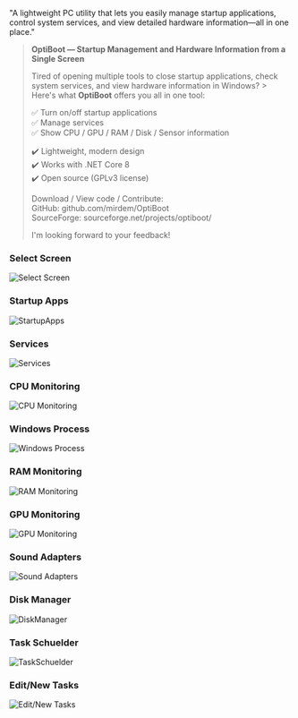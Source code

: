 "A lightweight PC utility that lets you easily manage startup applications, control system services, and view detailed hardware information—all in one place."

> **OptiBoot — Startup Management and Hardware Information from a Single Screen**
>
> Tired of opening multiple tools to close startup applications, check system services, and view hardware information in Windows? > Here's what **OptiBoot** offers you all in one tool:
>
> ✅ Turn on/off startup applications <br>
> ✅ Manage services <br>
> ✅ Show CPU / GPU / RAM / Disk / Sensor information <br>
>
> ✔️ Lightweight, modern design <br>
> ✔️ Works with .NET Core 8 <br>
> ✔️ Open source (GPLv3 license)
>
> Download / View code / Contribute: <br>
> GitHub: github.com/mirdem/OptiBoot <br>
> SourceForge: sourceforge.net/projects/optiboot/
>
> I'm looking forward to your feedback!



### Select Screen
![Select Screen](https://mirdem.wordpress.com/wp-content/uploads/2025/10/selectscreen.png)

### Startup Apps
![StartupApps](https://mirdem.wordpress.com/wp-content/uploads/2025/10/startupapps.png)

### Services
![Services](https://mirdem.wordpress.com/wp-content/uploads/2025/10/services.png)

### CPU Monitoring
![CPU Monitoring](https://mirdem.wordpress.com/wp-content/uploads/2025/10/cpu.png)

### Windows Process
![Windows Process](https://mirdem.wordpress.com/wp-content/uploads/2025/10/windowsprocess.png)

### RAM Monitoring
![RAM Monitoring](https://mirdem.wordpress.com/wp-content/uploads/2025/10/ram.png)

### GPU Monitoring
![GPU Monitoring](https://mirdem.wordpress.com/wp-content/uploads/2025/10/gpu.png)

### Sound Adapters
![Sound Adapters](https://mirdem.wordpress.com/wp-content/uploads/2025/10/soundadapters.png)

### Disk Manager
![DiskManager](https://mirdem.wordpress.com/wp-content/uploads/2025/10/diskmanager.png)

### Task Schuelder
![TaskSchuelder](https://mirdem.wordpress.com/wp-content/uploads/2025/10/taskschuelder.png)

### Edit/New Tasks
![Edit/New Tasks](https://mirdem.wordpress.com/wp-content/uploads/2025/10/edittasks.png)
